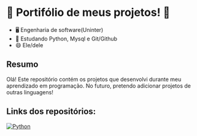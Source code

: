 # 🚀 Portifólio de meus projetos! 🚀
- 🖥️ Engenharia de software(Uninter)
- 🌱 Estudando Python, Mysql e Git/Github
- 😄 Ele/dele

## Resumo
Olá! Este repositório contém os projetos que desenvolvi durante meu aprendizado em programação. No futuro, pretendo adicionar projetos de outras linguagens!

## Links dos repositórios:
[![Python](https://img.shields.io/badge/Python-3776AB?style=for-the-badge&logo=python&logoColor=white)](https://github.com/DevJoaoAndrade/Python.git)
